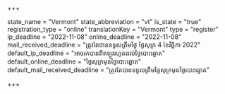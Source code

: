 +++

state_name = "Vermont"
state_abbreviation = "vt"
is_state = "true"
registration_type = "online"
translationKey = "Vermont"
type = "register"
ip_deadline = "2022-11-08"
online_deadline = "2022-11-08"
mail_received_deadline = "ត្រូវតែបានទទួលត្រឹមថ្ងៃ​ ថ្ងៃសុក្រ 4 ខែវិច្ឆិកា 2022"
default_ip_deadline = "អាចរកបានពីឥឡូវរហូតដល់ថ្ងៃបោះឆ្នោត"
default_online_deadline = "ថ្ងៃសុក្រមុនថ្ងៃបោះឆ្នោត"
default_mail_received_deadline = "ត្រូវតែបានទទួលត្រឹមថ្ងៃសុក្រមុនថ្ងៃបោះឆ្នោត"

+++